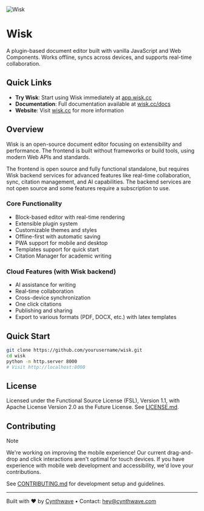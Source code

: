 ![Wisk](https://wisk.cc/a7/forget/img.png)

# Wisk

A plugin-based document editor built with vanilla JavaScript and Web Components. Works offline, syncs across devices, and supports real-time collaboration.

## Quick Links

- **Try Wisk**: Start using Wisk immediately at [app.wisk.cc](https://app.wisk.cc)
- **Documentation**: Full documentation available at [wisk.cc/docs](https://wisk.cc/docs)
- **Website**: Visit [wisk.cc](https://wisk.cc) for more information

## Overview

Wisk is an open-source document editor focusing on extensibility and performance. The frontend is built without frameworks or build tools, using modern Web APIs and standards.

The frontend is open source and fully functional standalone, but requires Wisk backend services for advanced features like real-time collaboration, sync, citation management, and AI capabilities. The backend services are not open source and some features require a subscription to use.

### Core Functionality

- Block-based editor with real-time rendering
- Extensible plugin system
- Customizable themes and styles
- Offline-first with automatic saving
- PWA support for mobile and desktop
- Templates support for quick start
- Citation Manager for academic writing

### Cloud Features (with Wisk backend)

- AI assistance for writing
- Real-time collaboration
- Cross-device synchronization
- One click citations
- Publishing and sharing
- Export to various formats (PDF, DOCX, etc.) with latex templates

## Quick Start

```bash
git clone https://github.com/yourusername/wisk.git
cd wisk
python -m http.server 8000
# Visit http://localhost:8000
```

## License

Licensed under the Functional Source License (FSL), Version 1.1, with Apache License Version 2.0 as the Future License. See [LICENSE.md](LICENSE.md).

## Contributing

> [!NOTE]
> We're working on improving the mobile experience! Our current drag-and-drop and click interactions aren't optimal for touch devices. If you have experience with mobile web development and accessibility, we'd love your contributions.

See [CONTRIBUTING.md](CONTRIBUTING.md) for development setup and guidelines.

---

Built with ❤️ by [Cynthwave](https://cynthwave.com) • Contact: hey@cynthwave.com
